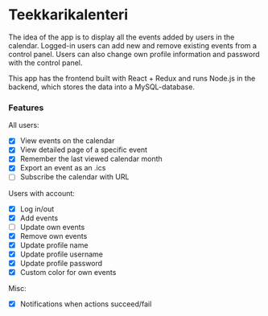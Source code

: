 # Teekkarikalenteri
The idea of the app is to display all the events added by users in the calendar. Logged-in users can add new and remove existing events from a control panel. Users can also change own profile information and password with the control panel.

This app has the frontend built with React + Redux and runs Node.js in the backend, which stores the data into a MySQL-database.

### Features

All users:
  - [x] View events on the calendar
  - [x] View detailed page of a specific event
  - [x] Remember the last viewed calendar month
  - [x] Export an event as an .ics
  - [ ] Subscribe the calendar with URL  

Users with account:
  - [x] Log in/out
  - [x] Add events
  - [ ] Update own events
  - [x] Remove own events
  - [x] Update profile name
  - [x] Update profile username
  - [x] Update profile password
  - [x] Custom color for own events

Misc:
  - [x] Notifications when actions succeed/fail

